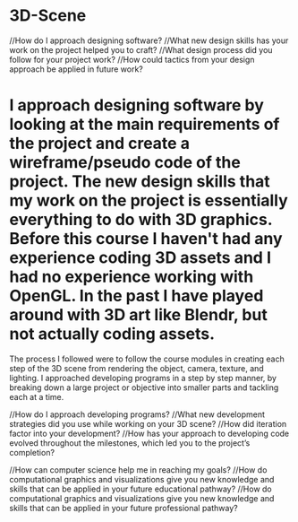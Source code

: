 # 3D-Scene

//How do I approach designing software?
//What new design skills has your work on the project helped you to craft?
//What design process did you follow for your project work?
//How could tactics from your design approach be applied in future work?


# I approach designing software by looking at the main requirements of the project and create a wireframe/pseudo code of the project. The new design skills that my work on the project is essentially everything to do with 3D graphics. Before this course I haven't had any experience coding 3D assets and I had no experience working with OpenGL. In the past I have played around with 3D art like Blendr, but not actually coding assets.

The process I followed were to follow the course modules in creating each step of the 3D scene from rendering the object, camera, texture, and lighting. I approached developing programs in a step by step manner, by breaking down a large project or objective into smaller parts and tackling each at a time.



//How do I approach developing programs?
//What new development strategies did you use while working on your 3D scene?
//How did iteration factor into your development?
//How has your approach to developing code evolved throughout the milestones, which led you to the project’s completion?

//How can computer science help me in reaching my goals?
//How do computational graphics and visualizations give you new knowledge and skills that can be applied in your future educational pathway?
//How do computational graphics and visualizations give you new knowledge and skills that can be applied in your future professional pathway?
